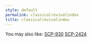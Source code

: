 ```yaml
---
style: default
permalink: classicalrevivalindex
title: classicalrevivalindex
---
```

You may also like:
[SCP-930](http://scp-wiki.net/scp-930)
[SCP-2424](http://scp-wiki.net/scp-2424)
